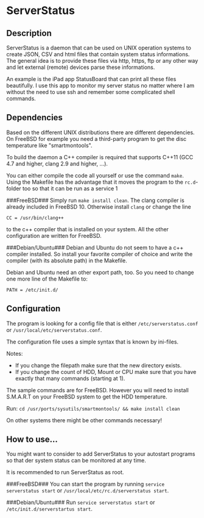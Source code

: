 ServerStatus
===


Description
---
ServerStatus is a daemon that can be used on UNIX operation systems to create JSON, CSV and html files that contain system status informations. The general idea is to provide these files via http, https, ftp or any other way and let external (remote) devices parse these informations.

An example is the iPad app StatusBoard that can print all these files beautifully. I use this app to monitor my server status no matter where I am without the need to use ssh and remember some complicated shell commands.


Dependencies
---
Based on the different UNIX distributions there are different dependencies. On FreeBSD for example you need a third-party program to get the disc temperature like "smartmontools".

To build the daemon a C++ compiler is required that supports C++11 (GCC 4.7 and higher, clang 2.9 and higher, ...).

You can either compile the code all yourself or use the command `make`. Using the Makefile has the advantage that it moves the program to the `rc.d`-folder too so that it can be run as a service 1

###FreeBSD###
Simply run `make install clean`. The clang compiler is already included in FreeBSD 10. Otherwise install `clang` or change the line

`CC = /usr/bin/clang++`

to the c++ compiler that is installed on your system. All the other configuration are written for FreeBSD.


###Debian/Ubuntu###
Debian and Ubuntu do not seem to have a c++ compiler installed. So install your favorite compiler of choice and write the compiler (with its absolute path) in the Makefile.

Debian and Ubuntu need an other export path, too. So you need to change one more line of the Makefile to:

`PATH = /etc/init.d/`


Configuration
---
The program is looking for a config file that is either `/etc/serverstatus.conf` or `/usr/local/etc/serverstatus.conf`.

The configuration file uses a simple syntax that is known by ini-files.

Notes:
 - If you change the filepath make sure that the new directory exists.
 - If you change the count of HDD, Mount or CPU make sure that you have exactly that many commands (starting at 1).
 
The sample commands are for FreeBSD. However you will need to install S.M.A.R.T on your FreeBSD system to get the HDD temperature.

Run: `cd /usr/ports/sysutils/smartmontools/ && make install clean`

On other systems there might be other commands necessary!

How to use...
---

You might want to consider to add ServerStatus to your autostart programs so that der system status can be monitored at any time.

It is recommended to run ServerStatus as root.

###FreeBSD###
You can start the program by running `service serverstatus start` or `/usr/local/etc/rc.d/serverstatus start`. 

###Debian/Ubuntu###
Run `service serverstatus start` or `/etc/init.d/serverstartus start`.